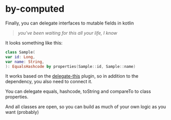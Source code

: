 # by-computed

Finally, you can delegate interfaces to mutable fields in kotlin
> _you've been waiting for this all your life, I know_

It looks something like this:
```kotlin
class Sample(
var id: Long,
var name: String,
): EqualsHashcode by properties(Sample::id, Sample::name)
```

It works based on the [delegate-this](../delegate-this/readme_en.md) plugin, so in addition to the dependency, you also 
need to connect it.

You can delegate equals, hashcode, toString and compareTo to class properties.

And all classes are open, so you can build as much of your own logic as you want (probably)